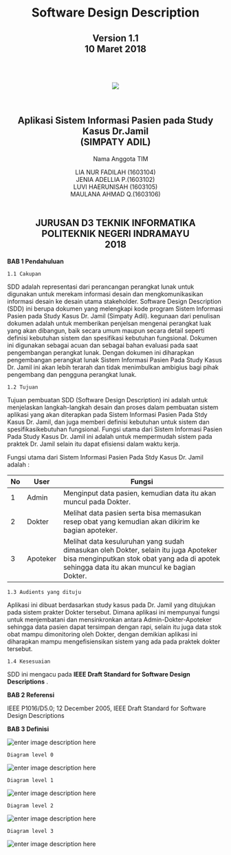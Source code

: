 
<!DOCTYPE html>
<html>
<head></head

<body><center>
	<h1 align="center">Software Design Description</h1>
	<h2 align="center">Version 1.1<br>
	10 Maret 2018</h2><br><br>
	<p align="center"> <img src="https://lh3.googleusercontent.com/Mk2_cB7YlTjA6BhAtenwi-6nfONxdU_Mnew1OaieHO2UTlc0SDEL8wFkT94CIst1T-uykihG561B=s200"></p>
	<br>
	<h2 align="center">Aplikasi Sistem Informasi Pasien pada Study Kasus Dr.Jamil<br>
	(SIMPATY ADIL)</h2>
	<align="center" br>
	<ol align="center">Nama Anggota TIM</ol><align="center">
	<div align="center">
	LIA NUR FADILAH (1603104)<br>
	JENIA ADELLIA P.(1603102)<br>
	LUVI HAERUNISAH	(1603105)<br>
	MAULANA AHMAD Q.(1603106)<br>
	</div>
	<br>
	<h2 align="center">JURUSAN D3 TEKNIK INFORMATIKA<br>
		POLITEKNIK NEGERI INDRAMAYU<br>
		2018</h2>
</center>
</body>
</html>

**BAB 1 Pendahuluan**

	1.1 Cakupan 

SDD adalah representasi dari perancangan perangkat lunak untuk digunakan untuk merekam informasi desain dan mengkomunikasikan informasi desain ke desain utama stakeholder. Software Design Description (SDD) ini berupa dokumen yang melengkapi kode program Sistem Informasi Pasien pada Study Kasus Dr. Jamil (Simpaty Adil). kegunaan dari penulisan dokumen adalah untuk memberikan penjelsan mengenai perangkat luak yang akan dibangun, baik secara umum maupun secara detail seperti definisi kebutuhan sistem dan spesifikasi kebutuhan fungsional. Dokumen ini digunakan sebagai acuan dan sebagai bahan evaluasi pada saat pengembangan perangkat lunak. Dengan dokumen ini diharapkan pengembangan perangkat lunak Sistem Informasi Pasien Pada Study Kasus Dr. Jamil ini akan lebih terarah dan tidak menimbulkan ambigius bagi pihak pengembang dan pengguna perangkat lunak.

	1.2 Tujuan

Tujuan pembuatan SDD (Software Design Description) ini adalah untuk menjelaskan langkah-langkah desain dan proses dalam pembuatan sistem aplikasi yang akan diterapkan pada Sistem Informasi Pasien Pada Stdy Kasus Dr. Jamil, dan juga memberi definisi kebutuhan untuk sistem dan spesifikasikebutuhan fungsional. Fungsi utama dari Sistem Informasi Pasien Pada Study Kasus Dr. Jamil ini adalah untuk mempermudah sistem pada praktek Dr. Jamil selain itu dapat efisiensi dalam waktu kerja.

Fungsi utama dari Sistem Informasi Pasien Pada Stdy Kasus Dr. Jamil adalah :
	
|No|User|Fungsi|
|--|--|--|
| 1 | Admin |Menginput data pasien, kemudian data itu akan muncul pada Dokter.|
| 2| Dokter |Melihat data pasien serta bisa memasukan resep obat yang kemudian akan dikirim ke bagian apoteker.|
| 3 | Apoteker |Melihat data kesuluruhan yang sudah dimasukan oleh Dokter, selain itu juga Apoteker bisa menginputkan stok obat yang ada di apotek sehingga data itu akan muncul ke bagian Dokter.|

	1.3 Audients yang dituju

Aplikasi ini dibuat berdasarkan study kasus pada Dr. Jamil yang ditujukan pada sistem prakter Dokter tersebut. Dimana aplikasi ini mempunyai fungsi untuk menjembatani dan mensinkronkan antara Admin-Dokter-Apoteker sehingga data pasien dapat tersimpan dengan rapi, selain itu juga data stok obat mampu dimonitoring oleh Dokter, dengan demikian aplikasi ini diharapkan mampu mengefisiensikan sistem yang ada pada praktek dokter tersebut.

	1.4 Kesesuaian

SDD ini mengacu pada **IEEE Draft Standard for Software Design
Descriptions** .

**BAB 2 Referensi**

IEEE P1016/D5.0; 12 December 2005, IEEE Draft Standard for Software Design
Descriptions

**BAB 3 Definisi**

	
![enter image description here](https://lh3.googleusercontent.com/HTjJ_xBgNNM513h6a_5g8kYmze-8dw9Ucw6mg9-u7ec2vC1c-FgJJb-cdrYxVsuV5KhZzec0DtXN=s700 )
	
	Diagram level 0

![enter image description here](https://lh3.googleusercontent.com/-NSwsuQrAnnQ/WqSW5Ne_1dI/AAAAAAAAA1M/x-UEPg9j6OEyXTi0JGi9YetnHjozxnPFQCL0BGAs/w795-d-h536-n/LEVEL+O.PNG)

	Diagram level 1

![enter image description here](https://lh3.googleusercontent.com/-XVs_QUHt6-k/WqSRsrwWwCI/AAAAAAAAAwc/uSHqcyGJ3hMWBer-3ql801v4v2Vzvq0rgCL0BGAs/w795-d-h813-n/Level+1.jpeg)

	Diagram level 2

![enter image description here](https://lh3.googleusercontent.com/-sjlQVVd_ZOo/WqSR41gTsqI/AAAAAAAAAw0/GFl5BDef6KAeM202TadT8RvkRFIyTwhswCL0BGAs/w795-d-h438-n/dfd+level+2.png)

	Diagram level 3

![enter image description here](https://lh3.googleusercontent.com/-lzav3YlomtM/WqSSPK41b1I/AAAAAAAAAxM/VZ8QimoDlG0GniPBf_P9l0QQkbq2YoOcACL0BGAs/w795-d-h423-n/dfd+level+3.png)



